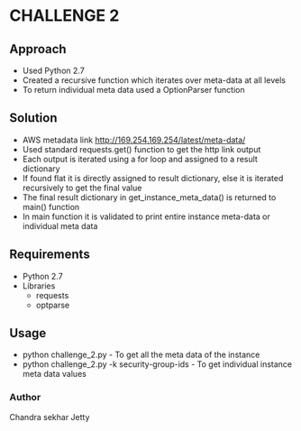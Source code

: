 # CHALLENGE 2

## Approach
 * Used Python 2.7
 * Created a recursive function which iterates over meta-data at all levels
 * To return individual meta data used a OptionParser function 

## Solution
 * AWS metadata link http://169.254.169.254/latest/meta-data/
 * Used standard requests.get() function to get the http link output
 * Each output is iterated using a for loop and assigned to a result dictionary
 * If found flat it is directly assigned to result dictionary, else it is iterated recursively to get the final value
 * The final result dictionary in get_instance_meta_data() is returned to main() function
 * In main function it is validated to print entire instance meta-data or individual meta data

## Requirements
  * Python 2.7 
  * Libraries
       * requests
       * optparse

## Usage
 * python challenge_2.py  - To get all the meta data of the instance
 * python challenge_2.py -k security-group-ids  - To get individual instance meta data values

 
### Author
Chandra sekhar Jetty
